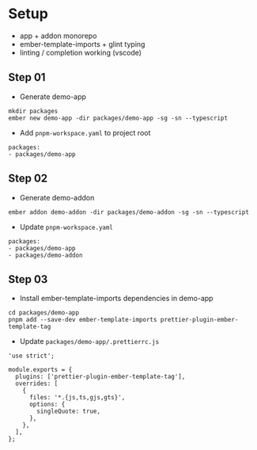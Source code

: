# Setup

* app + addon monorepo
* ember-template-imports + glint typing
* linting / completion working (vscode)


## Step 01

* Generate demo-app
  
```
mkdir packages
ember new demo-app -dir packages/demo-app -sg -sn --typescript
```

* Add `pnpm-workspace.yaml` to project root

```
packages:
- packages/demo-app
```


## Step 02

* Generate demo-addon
  
```
ember addon demo-addon -dir packages/demo-addon -sg -sn --typescript
```

* Update `pnpm-workspace.yaml`

```
packages:
- packages/demo-app
- packages/demo-addon
```


## Step 03

* Install ember-template-imports dependencies in demo-app

```
cd packages/demo-app
pnpm add --save-dev ember-template-imports prettier-plugin-ember-template-tag
```

* Update `packages/demo-app/.prettierrc.js`

```
'use strict';

module.exports = {
  plugins: ['prettier-plugin-ember-template-tag'],
  overrides: [
    {
      files: '*.{js,ts,gjs,gts}',
      options: {
        singleQuote: true,
      },
    },
  ],
};
```